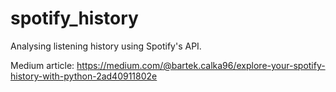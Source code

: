 # spotify_history
Analysing listening history using Spotify's API.

Medium article:
https://medium.com/@bartek.calka96/explore-your-spotify-history-with-python-2ad40911802e
